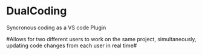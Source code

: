 # DualCoding
Syncronous coding as a VS code Plugin

#Allows for two different users to work on the same project, simultaneously, updating code changes from each user in real time#
